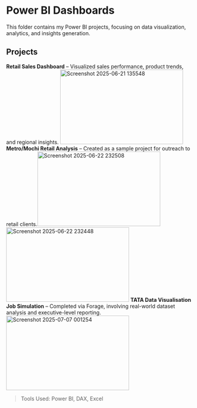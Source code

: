 
# Power BI Dashboards
This folder contains my Power BI projects, focusing on data visualization, analytics, and insights generation.

## Projects
 **Retail Sales Dashboard** – Visualized sales performance, product trends, and regional insights.
  <img width="330" height="200" alt="Screenshot 2025-06-21 135548" src="https://github.com/user-attachments/assets/5ee76b11-4bd5-48a2-b767-b959f3524050" />
 **Metro/Mochi Retail Analysis** – Created as a sample project for outreach to retail clients.<img width="330" height="200" alt="Screenshot 2025-06-22 232508" src="https://github.com/user-attachments/assets/aeb1c31e-5948-4c99-90ce-55bf145a96f8" /><img width="330" height="200" alt="Screenshot 2025-06-22 232448" src="https://github.com/user-attachments/assets/19c2839b-f3d7-4033-8f3b-7e158196348c" />
 **TATA Data Visualisation Job Simulation** – Completed via Forage, involving real-world dataset analysis and executive-level reporting.<img width="330" height="200" alt="Screenshot 2025-07-07 001254" src="https://github.com/user-attachments/assets/14b680fc-45b7-4ecd-82b2-e054640eedfe" />


> Tools Used: Power BI, DAX, Excel

